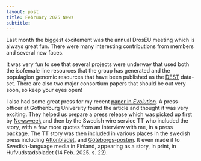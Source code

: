 ```yaml
---
layout: post
title: February 2025 News
subtitle:
---
```


Last month the biggest excitement was the annual DrosEU meeting which is always great fun. There were many interesting contributions from members and several new faces.

It was very fun to see that several projects were underway that used both the isofemale line resources that the group has generated and the populagion genomic resources that have been published as the [DEST](https://dest.bio/) data-set. There are also two major consortium papers that should be out very soon, so keep your eyes open!

I also had some great press for my recent [paper in *Evolution*](https://academic.oup.com/evolut/advance-article-pdf/doi/10.1093/evolut/qpae133/59459334/qpae133.pdf). A press-officer at Gothenburg University found the article and thought it was very exciting. They helped us prepare a press release which was picked up first by [Newsweek]() and then by the Swedish wire service TT who included the story, with a few more quotes from an interview with me, in a press package. The TT story was then included in various places in the swedish press including [Aftonbladet](https://www.aftonbladet.se/nyheter/a/73orm4/damernas-raggknep-stor-mage-och-hariga-ben), and [Göteborgs-posten](https://www.gp.se/nyheter/sverige/damernas-raggknep-stor-mage-och-hariga-ben.dab59e8d-a5ba-518d-bd8d-effcf32ccbf7). It even made it to Swedish-language media in Finland, appearing as a story, in print, in Hufvudstadsbladet (14 Feb. 2025. s. 22).